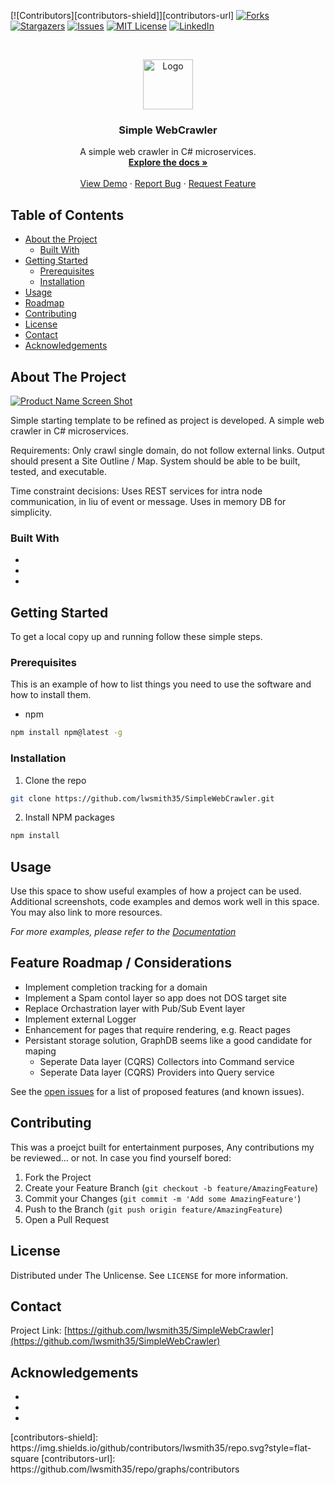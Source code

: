 <!--
*** Credit to https://github.com/othneildrew/Best-README-Template for basic markup template.
-->


<!-- PROJECT SHIELDS -->
<!--
*** I'm using markdown "reference style" links for readability.
*** Reference links are enclosed in brackets [ ] instead of parentheses ( ).
*** See the bottom of this document for the declaration of the reference variables
*** for contributors-url, forks-url, etc. This is an optional, concise syntax you may use.
*** https://www.markdownguide.org/basic-syntax/#reference-style-links
-->
[![Contributors][contributors-shield]][contributors-url]
[![Forks][forks-shield]][forks-url]
[![Stargazers][stars-shield]][stars-url]
[![Issues][issues-shield]][issues-url]
[![MIT License][license-shield]][license-url]
[![LinkedIn][linkedin-shield]][linkedin-url]



<!-- PROJECT LOGO -->
<br />
<p align="center">
  <a href="https://github.com/lwsmith35/SimpleWebCrawler">
    <img src="images/logo.png" alt="Logo" width="80" height="80">
  </a>

  <h3 align="center">Simple WebCrawler</h3>

  <p align="center">
	A simple web crawler in C# microservices. 
    <br />
    <a href="https://github.com/lwsmith35/SimpleWebCrawler"><strong>Explore the docs »</strong></a>
    <br />
    <br />
    <a href="https://github.com/lwsmith35/SimpleWebCrawler">View Demo</a>
    ·
    <a href="https://github.com/lwsmith35/SimpleWebCrawler/issues">Report Bug</a>
    ·
    <a href="https://github.com/lwsmith35/SimpleWebCrawler/issues">Request Feature</a>
  </p>
</p>


<!-- TABLE OF CONTENTS -->
## Table of Contents

* [About the Project](#about-the-project)
  * [Built With](#built-with)
* [Getting Started](#getting-started)
  * [Prerequisites](#prerequisites)
  * [Installation](#installation)
* [Usage](#usage)
* [Roadmap](#roadmap)
* [Contributing](#contributing)
* [License](#license)
* [Contact](#contact)
* [Acknowledgements](#acknowledgements)



<!-- ABOUT THE PROJECT -->
## About The Project

[![Product Name Screen Shot][product-screenshot]](https://example.com)

Simple starting template to be refined as project is developed.
A simple web crawler in C# microservices. 

Requirements:
	Only crawl single domain, do not follow external links.
	Output should present a Site Outline / Map.
	System should be able to be built, tested, and executable.

Time constraint decisions:
	Uses REST services for intra node communication, in liu of event or message.
	Uses in memory DB for simplicity.



### Built With
* []()
* []()
* []()



<!-- GETTING STARTED -->
## Getting Started

To get a local copy up and running follow these simple steps.

### Prerequisites

This is an example of how to list things you need to use the software and how to install them.
* npm
```sh
npm install npm@latest -g
```

### Installation

1. Clone the repo
```sh
git clone https://github.com/lwsmith35/SimpleWebCrawler.git
```
2. Install NPM packages
```sh
npm install
```



<!-- USAGE EXAMPLES -->
## Usage

Use this space to show useful examples of how a project can be used. Additional screenshots, code examples and demos work well in this space. You may also link to more resources.

_For more examples, please refer to the [Documentation](https://example.com)_



<!-- ROADMAP -->
## Feature Roadmap / Considerations
- Implement completion tracking for a domain
- Implement a Spam contol layer so app does not DOS target site
- Replace Orchastration layer with Pub/Sub Event layer
- Implement external Logger
- Enhancement for pages that require rendering, e.g. React pages
- Persistant storage solution, GraphDB seems like a good candidate for maping
	- Seperate Data layer (CQRS) Collectors into Command service
	- Seperate Data layer (CQRS) Providers into Query service

See the [open issues](https://github.com/lwsmith35/SimpleWebCrawler/issues) for a list of proposed features (and known issues).



<!-- CONTRIBUTING -->
## Contributing

This was a proejct built for entertainment purposes, Any contributions my be reviewed... or not. In case you find yourself bored: 

1. Fork the Project
2. Create your Feature Branch (`git checkout -b feature/AmazingFeature`)
3. Commit your Changes (`git commit -m 'Add some AmazingFeature'`)
4. Push to the Branch (`git push origin feature/AmazingFeature`)
5. Open a Pull Request



<!-- LICENSE -->
## License

Distributed under The Unlicense. See `LICENSE` for more information.



<!-- CONTACT -->
## Contact

<!-- Your Name - [@twitter_handle](https://twitter.com/twitter_handle) - email -->

Project Link: [https://github.com/lwsmith35/SimpleWebCrawler](https://github.com/lwsmith35/SimpleWebCrawler)



<!-- ACKNOWLEDGEMENTS -->
## Acknowledgements

* []()
* []()
* []()



<!-- MARKDOWN LINKS & IMAGES -->
<!-- https://www.markdownguide.org/basic-syntax/#reference-style-links --> [contributors-shield]: https://img.shields.io/github/contributors/lwsmith35/repo.svg?style=flat-square [contributors-url]: https://github.com/lwsmith35/repo/graphs/contributors
[forks-shield]: https://img.shields.io/github/forks/lwsmith35/repo.svg?style=flat-square
[forks-url]: https://github.com/lwsmith35/repo/network/members
[stars-shield]: https://img.shields.io/github/stars/lwsmith35/repo.svg?style=flat-square
[stars-url]: https://github.com/lwsmith35/repo/stargazers
[issues-shield]: https://img.shields.io/github/issues/lwsmith35/repo.svg?style=flat-square
[issues-url]: https://github.com/lwsmith35/repo/issues
[license-shield]: https://img.shields.io/github/license/lwsmith35/repo.svg?style=flat-square
[license-url]: https://github.com/lwsmith35/repo/blob/master/LICENSE.txt
[linkedin-shield]: https://img.shields.io/badge/-LinkedIn-black.svg?style=flat-square&logo=linkedin&colorB=555
[linkedin-url]: https://linkedin.com/in/lawrence-w-smith
[product-screenshot]: images/screenshot.png
